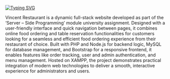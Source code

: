 


[![Typing SVG](https://readme-typing-svg.demolab.com?font=Gabarito&weight=500&size=60&duration=2500&pause=300000&color=DD6625&width=1024&height=200&lines=Introduction+to+Vincent+Restaurant)](https://git.io/typing-svg)



Vincent Restaurant is a dynamic full-stack website developed as part of the ‘Server – Side Programming’ module university assignment. Designed with a user-friendly interface and quick navigation between pages, it combines online food ordering and table reservation functionalities for customers looking for a seamless and efficient food ordering experience from their restaurant of choice. Built with PHP and Node.js for backend logic, MySQL for database management, and Bootstrap for a responsive frontend, it enables features like order tracking, user and admin authentication, and menu management. Hosted on XAMPP, the project demonstrates practical integration of modern web technologies to deliver a smooth, interactive experience for administrators and users.
